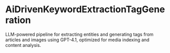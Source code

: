 # AiDrivenKeywordExtractionTagGeneration
 LLM-powered pipeline for extracting entities and generating tags from articles and images using GPT-4.1, optimized for media indexing and content analysis.

